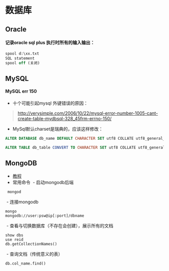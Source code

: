 # 数据库
## Oracle
#### 记录oracle sql plus 执行时所有的输入输出：

```sql
spool d:\xx.txt
SQL statement
spool off (关闭)
```

## MySQL
#### MySQL err 150
- 十个可能引起mysql 外键错误的原因：

> http://verysimple.com/2006/10/22/mysql-error-number-1005-cant-create-table-mydbsql-328_45frm-errno-150/

- MySql默认charset是瑞典的，应该这样修改：
```sql
ALTER DATABASE db_name DEFAULT CHARACTER SET utf8 COLLATE utf8_general_ci;

ALTER TABLE db_table CONVERT TO CHARACTER SET utf8 COLLATE utf8_general_ci;
```

## MongoDB
- [教程](http://www.runoob.com/mongodb/mongodb-connections.html)
- 常用命令
  - 启动mongodb后端
  
```shell
 mongod
```
  - 连接mongodb
  
```shell
mongo
mongodb://user:psw@ip[:port]/dbname
```
  
  - 查看与切换数据库（不存在会创建），展示所有的文档

```shell
show dbs
use reid
db.getCollectionNames()
```
  
  - 查询文档（传统意义的表）
  
```shell
db.col_name.find()
```

